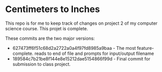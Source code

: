 # Centimeters to Inches

This repo is for me to keep track of changes on project 2 of my computer science course. This projet is complete.

These commits are the two major versions:
  - 627473ff6f51c68d2a2722a0a4f97fd8985a9baa - The most feature-complete. reads to end of file and prompts for input/output filename
  - 189584c7b21be8f144e8e15212dae5154866f99d - Final commit for submission to class project. 
